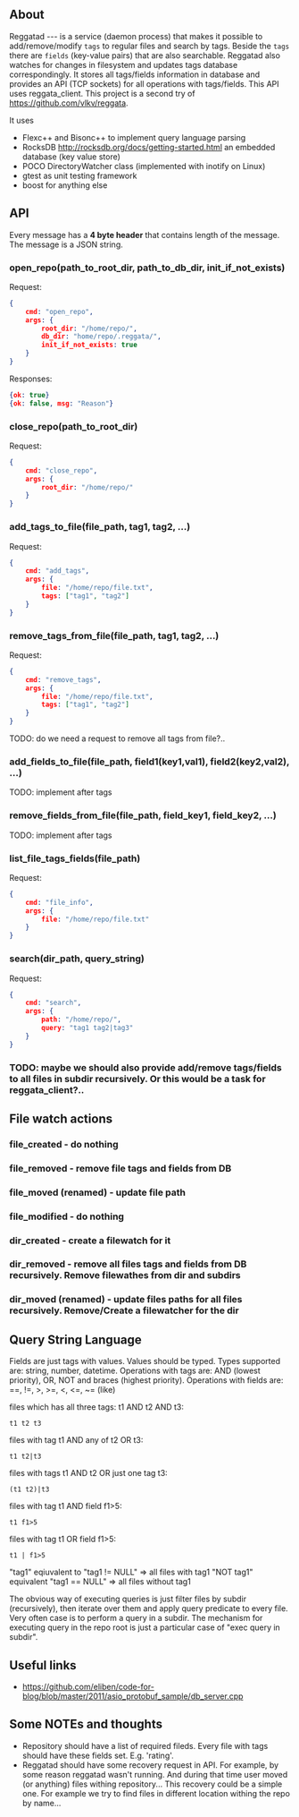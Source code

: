 ## About
Reggatad --- is a service (daemon process) that makes it possible to add/remove/modify `tags` to regular files and search by tags. Beside the `tags` there are `fields` (key-value pairs) that are also searchable. Reggatad also watches for changes in filesystem and updates tags database correspondingly. It stores all tags/fields information in database and provides an API (TCP sockets) for all operations with tags/fields. This API uses reggata_client. This project is a second try of https://github.com/vlkv/reggata.

It uses
- Flexc++ and Bisonc++ to implement query language parsing
- RocksDB http://rocksdb.org/docs/getting-started.html an embedded database (key value store)
- POCO DirectoryWatcher class (implemented with inotify on Linux)
- gtest as unit testing framework
- boost for anything else

## API
Every message has a **4 byte header** that contains length of the message. The message is a JSON string.

### open_repo(path_to_root_dir, path_to_db_dir, init_if_not_exists)
Request:
```json
{
	cmd: "open_repo",
	args: {
		root_dir: "/home/repo/",
		db_dir: "home/repo/.reggata/",
		init_if_not_exists: true
	}
}
```
Responses:
```json
{ok: true}
{ok: false, msg: "Reason"}
```	
### close_repo(path_to_root_dir)
Request:
```json
{
	cmd: "close_repo",
	args: {
		root_dir: "/home/repo/"
	}
}
```
	
### add_tags_to_file(file_path, tag1, tag2, ...)
Request:
```json
{
	cmd: "add_tags",
	args: {
		file: "/home/repo/file.txt",
		tags: ["tag1", "tag2"]
	}
}
```
### remove_tags_from_file(file_path, tag1, tag2, ...)
Request:
```json
{
	cmd: "remove_tags",
	args: {
		file: "/home/repo/file.txt",
		tags: ["tag1", "tag2"]
	}
}
```
TODO: do we need a request to remove all tags from file?..

### add_fields_to_file(file_path, field1(key1,val1), field2(key2,val2), ...)
TODO: implement after tags

### remove_fields_from_file(file_path, field_key1, field_key2, ...)
TODO: implement after tags

### list_file_tags_fields(file_path)
Request:
```json
{
	cmd: "file_info",
	args: {
		file: "/home/repo/file.txt"
	}
}
```

### search(dir_path, query_string)
Request:
```json
{
	cmd: "search",
	args: {
		path: "/home/repo/",
		query: "tag1 tag2|tag3"
	}
}
```
### TODO: maybe we should also provide add/remove tags/fields to all files in subdir recursively. Or this would be a task for reggata_client?..

## File watch actions
### file_created - do nothing
### file_removed - remove file tags and fields from DB
### file_moved (renamed) - update file path
### file_modified - do nothing
### dir_created - create a filewatch for it
### dir_removed - remove all files tags and fields from DB recursively. Remove filewathes from dir and subdirs
### dir_moved (renamed) - update files paths for all files recursively. Remove/Create a filewatcher for the dir

## Query String Language
Fields are just tags with values. Values should be typed. 
Types supported are: string, number, datetime.
Operations with tags are: AND (lowest priority), OR, NOT and braces (highest priority).
Operations with fields are: ==, !=, >, >=, <, <=, ~= (like)

files which has all three tags: t1 AND t2 AND t3:
```
t1 t2 t3
```
files with tag t1 AND any of t2 OR t3:
```
t1 t2|t3
```
files with tags t1 AND t2 OR just one tag t3:
```
(t1 t2)|t3
``` 
files with tag t1 AND field f1>5:
```
t1 f1>5
``` 
files with tag t1 OR field f1>5:
```
t1 | f1>5
``` 

"tag1" eqiuvalent to "tag1 != NULL" => all files with tag1
"NOT tag1" equivalent "tag1 == NULL" => all files without tag1

The obvious way of executing queries is just filter files by subdir (recursively), then iterate over them and 
apply query predicate to every file. Very often case is to perform a query in a subdir. The mechanism for executing 
query in the repo root is just a particular case of "exec query in subdir".

## Useful links
* https://github.com/eliben/code-for-blog/blob/master/2011/asio_protobuf_sample/db_server.cpp

## Some NOTEs and thoughts
* Repository should have a list of required fileds. Every file with tags should have these fields set. E.g. 'rating'.
* Reggatad should have some recovery request in API. For example, by some reason reggatad wasn't running. And during that time user moved (or anything) files withing repository... This recovery could be a simple one. For example we try to find files in different location withing the repo by name...
